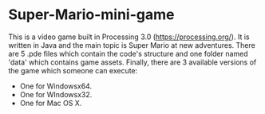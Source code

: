 # Super-Mario-mini-game

This is a video game built in Processing 3.0 (https://processing.org/). It is written in Java and the main topic is Super Mario at new adventures.
There are 5 .pde files which contain the code's structure and one folder named 'data' which contains game assets. 
Finally, there are 3 available versions of the game which someone can execute: 
* One for Windowsx64.
* One for WIndowsx32.
* One for Mac OS X.
